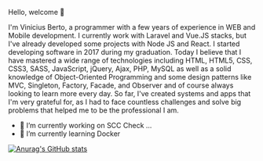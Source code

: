 Hello, welcome 👋

I'm Vinicius Berto, a programmer with a few years of experience in WEB and Mobile development. I currently work with Laravel and Vue.JS stacks, but I've already developed some projects with Node JS and React. I started developing software in 2017 during my graduation. Today I believe that I have mastered a wide range of technologies including HTML, HTML5, CSS, CSS3, SASS, JavaScript, jQuery, Ajax, PHP, MySQL as well as a solid knowledge of Object-Oriented Programming and some design patterns like MVC, Singleton, Factory, Facade, and Observer and of course always looking to learn more every day. So far, I've created systems and apps that I'm very grateful for, as I had to face countless challenges and solve big problems that helped me to be the professional I am.

- 🔭 I’m currently working on SCC Check ...
- 🌱 I’m currently learning Docker

[![Anurag's GitHub stats](https://github-readme-stats.vercel.app/api?username=viniciusberto)](https://github.com/anuraghazra/github-readme-stats)

